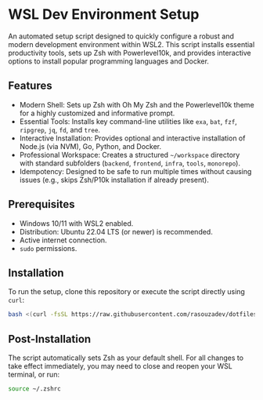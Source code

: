 # WSL Dev Environment Setup

An automated setup script designed to quickly configure a robust and modern development environment within WSL2.
This script installs essential productivity tools, sets up Zsh with Powerlevel10k, and provides interactive options to install popular programming languages and Docker.

## Features

* Modern Shell: Sets up Zsh with Oh My Zsh and the Powerlevel10k theme for a highly customized and informative prompt.
* Essential Tools: Installs key command-line utilities like `exa`, `bat`, `fzf`, `ripgrep`, `jq`, `fd`, and `tree`.
* Interactive Installation: Provides optional and interactive installation of Node.js (via NVM), Go, Python, and Docker.
* Professional Workspace: Creates a structured `~/workspace` directory with standard subfolders (`backend`, `frontend`, `infra`, `tools`, `monorepo`).
* Idempotency: Designed to be safe to run multiple times without causing issues (e.g., skips Zsh/P10k installation if already present).

## Prerequisites

* Windows 10/11 with WSL2 enabled.
* Distribution: Ubuntu 22.04 LTS (or newer) is recommended.
* Active internet connection.
* `sudo` permissions.

## Installation

To run the setup, clone this repository or execute the script directly using `curl`:

```bash
bash <(curl -fsSL https://raw.githubusercontent.com/rasouzadev/dotfiles/refs/heads/main/wsl/setup.sh)
```

## Post-Installation

The script automatically sets Zsh as your default shell. For all changes to take effect immediately, you may need to close and reopen your WSL terminal, or run:

```bash
source ~/.zshrc
```